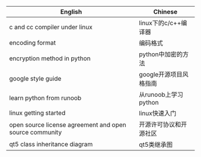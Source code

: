 | English | Chinese |
| ------- | ------- |
| c and cc compiler under linux | linux下的c/c++编译器 |
| encoding format | 编码格式 |
| encryption method in python | python中加密的方法 |
| google style guide | google开源项目风格指南 |
| learn python from runoob | 从runoob上学习python |
| linux getting started | linux快速入门 |
| open source license agreement and open source community| 开源许可协议和开源社区 |
| qt5 class inheritance diagram | qt5类继承图 |
